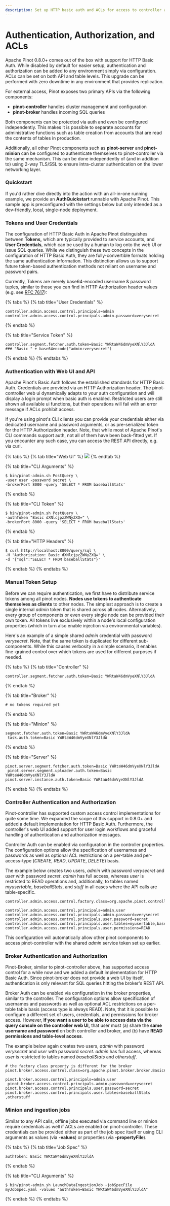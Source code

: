 ```yaml
---
description: Set up HTTP basic auth and ACLs for access to controller and broker
---
```


# Authentication, Authorization, and ACLs

Apache Pinot 0.8.0+ comes out of the box with support for HTTP Basic Auth. While disabled by default for easier setup, authentication and authorization can be added to any environment simply via configuration. ACLs can be set on both API and table levels. This upgrade can be performed with zero downtime in any environment that provides replication.

For external access, Pinot exposes two primary APIs via the following components:

* **pinot-controller** handles cluster management and configuration
* **pinot-broker** handles incoming SQL queries

Both components can be protected via auth and even be configured independently. This makes it is possible to separate accounts for administrative functions such as table creation from accounts that are read the contents of tables in production.

Additionally, all other Pinot components such as **pinot-server** and **pinot-minion** can be configured to authenticate themselves to pinot-controller via the same mechanism. This can be done independently of \(and in addition to\) using 2-way TLS/SSL to ensure intra-cluster authentication on the lower networking layer.

### Quickstart

If you'd rather dive directly into the action with an all-in-one running example, we provide an **AuthQuickstart** runnable with Apache Pinot. This sample app is preconfigured with the settings below but only intended as a dev-friendly, local, single-node  deployment.

### Tokens and User Credentials

The configuration of HTTP Basic Auth in Apache Pinot distinguishes between **Tokens,** which are typically provided to service accounts, and **User Credentials**, which can be used by a human to log onto the web UI or issue SQL queries. While we distinguish these two concepts in the configuration of HTTP Basic Auth, they are fully-convertible formats holding the same authentication information. This distinction allows us to support future token-based authentication methods not reliant on username and password pairs.

Currently, Tokens are merely base64-encoded username & password tuples, similar to those you can find in HTTP Authorization header values \(e.g. see [RFC 7617](https://tools.ietf.org/html/rfc7617)\):

{% tabs %}
{% tab title="User Credentials" %}
```
controller.admin.access.control.principals=admin
controller.admin.access.control.principals.admin.password=verysecret 
```
{% endtab %}

{% tab title="Service Token" %}
```text
controller.segment.fetcher.auth.token=Basic YWRtaW46dmVyeXNlY3JldA
### "Basic " + base64encode("admin:verysecret")
```
{% endtab %}
{% endtabs %}

### Authentication with Web UI and API

Apache Pinot's Basic Auth follows the established standards for HTTP Basic Auth. Credentials are provided via an HTTP Authorization header. The pinot-controller web ui dynamically adapts to your auth configuration and will display a login prompt when basic auth is enabled. Restricted users are still shown all available ui functions, but their operations will fail with an error message if ACLs prohibit access.

If you're using pinot's CLI clients you can provide your credentials either via dedicated username and password arguments, or as pre-serialized token for the HTTP Authorization header. Note, that while most of Apache Pinot's CLI commands support auth, not all of them have been back-fitted yet. If you encounter any such case, you can access the REST API directly, e.g. via curl.

{% tabs %}
{% tab title="Web UI" %}
![](../../.gitbook/assets/screen-shot-2021-05-25-at-3.35.05-pm.png)
{% endtab %}

{% tab title="CLI Arguments" %}
```
$ bin/pinot-admin.sh PostQuery \
-user user -password secret \
-brokerPort 8000 -query 'SELECT * FROM baseballStats'
```
{% endtab %}

{% tab title="CLI Token" %}
```
$ bin/pinot-admin.sh PostQuery \
-authToken "Basic dXNlcjpzZWNyZXQ=" \
-brokerPort 8000 -query 'SELECT * FROM baseballStats'
```
{% endtab %}

{% tab title="HTTP Headers" %}
```text
$ curl http://localhost:8000/query/sql \
-H 'Authorization: Basic dXNlcjpzZWNyZXQ=' \
-d '{"sql":"SELECT * FROM baseballStats"}'
```
{% endtab %}
{% endtabs %}

### Manual Token Setup

Before we can require authentication, we first have to distribute service tokens among all pinot nodes. **Nodes use tokens to authenticate themselves as clients** to other nodes. The simplest approach is to create a single internal _admin_ token that is shared across all nodes. Alternatively, every group of components or even every single node can be provided their own token. All tokens live exclusively within a node's local configuration properties \(which in turn also enable injection via environmental variables\).

Here's an example of a simple shared _admin_ credential with password _verysecret_. Note, that the same token is duplicated for different sub-components. While this causes verbosity in a simple scenario, it enables fine-grained control over which tokens are used for different purposes if needed.

{% tabs %}
{% tab title="Controller" %}
```
controller.segment.fetcher.auth.token=Basic YWRtaW46dmVyeXNlY3JldA
```
{% endtab %}

{% tab title="Broker" %}
```
# no tokens required yet
```
{% endtab %}

{% tab title="Minion" %}
```
segment.fetcher.auth.token=Basic YWRtaW46dmVyeXNlY3JldA
 task.auth.token=Basic YWRtaW46dmVyeXNlY3JldA

```
{% endtab %}

{% tab title="Server" %}
```text
pinot.server.segment.fetcher.auth.token=Basic YWRtaW46dmVyeXNlY3JldA
 pinot.server.segment.uploader.auth.token=Basic YWRtaW46dmVyeXNlY3JldA 
pinot.server.instance.auth.token=Basic YWRtaW46dmVyeXNlY3JldA
```
{% endtab %}
{% endtabs %}

### Controller Authentication and Authorization

Pinot-controller has supported custom access control implementations for quite some time. We expanded the scope of this support in 0.8.0+ and added a default implementation for HTTP Basic Auth. Furthermore, the controller's web UI added support for user login workflows and graceful handling of authentication and authorization messages.

Controller Auth can be enabled via configuration in the controller properties. The configuration options allow the specification of usernames and passwords as well as optional ACL restrictions on a per-table and per-access-type \(_CREATE_, _READ_, _UPDATE_, _DELETE_\) basis.

The example below creates two users, _admin_ with password _verysecret_ and _user_ with password _secret_. _admin_ has full access, whereas _user_ is restricted to READ operations and, additionally, to tables named _myusertable_, _baseballStats_, and _stuff_ in all cases where the API calls are table-specific.

```text
controller.admin.access.control.factory.class=org.apache.pinot.controller.api.access.BasicAuthAccessControlFactory

controller.admin.access.control.principals=admin,user
controller.admin.access.control.principals.admin.password=verysecret
controller.admin.access.control.principals.user.password=secret
controller.admin.access.control.principals.user.tables=myusertable,baseballStats,stuff
controller.admin.access.control.principals.user.permissions=READ
```

This configuration will automatically allow other pinot components to access pinot-controller with the shared _admin_ service token set up earlier.

### Broker Authentication and Authorization

Pinot-Broker, similar to pinot-controller above, has supported access control for a while now and we added a default implementation for HTTP Basic Auth. Since pinot-broker does not provide a web UI by itself, authentication is only relevant for SQL queries hitting the broker's REST API.

Broker Auth can be enabled via configuration in the broker properties, similar to the controller. The configuration options allow specification of usernames and passwords as well as optional ACL restrictions on a per-table table basis \(access type is always READ\). Note, that it is possible to configure a different set of users, credentials, and permissions for broker access. However, **if you want a user to be able to access data via the query console on the controller web UI,** that user must \(a\) share the **same username and password** on both controller and broker, and \(b\) have **READ permissions and table-level access**.

The example below again creates two users, _admin_ with password _verysecret_ and _user_ with password _secret_. _admin_ has full access, whereas _user_ is restricted to tables named _baseballStats_ and _otherstuff_.

```text
# the factory class property is different for the broker
pinot.broker.access.control.class=org.apache.pinot.broker.broker.BasicAuthAccessControlFactory 

pinot.broker.access.control.principals=admin,user
 pinot.broker.access.control.principals.admin.password=verysecret 
pinot.broker.access.control.principals.user.password=secret 
pinot.broker.access.control.principals.user.tables=baseballStats ,otherstuff
```

### Minion and ingestion jobs

Similar to any API calls, offline jobs executed via command line or minion require credentials as well if ACLs are enabled on pinot-controller. These credentials can be provided either as part of the job spec itself or using CLI arguments as values \(via **-values**\) or properties \(via **-propertyFile**\).

{% tabs %}
{% tab title="Job Spec" %}
```
authToken: Basic YWRtaW46dmVyeXNlY3JldA
```
{% endtab %}

{% tab title="CLI Arguments" %}
```text
$ bin/pinot-admin.sh LaunchDataIngestionJob -jobSpecFile myJobSpec.yaml -values "authToken=Basic YWRtaW46dmVyeXNlY3JldA"
```
{% endtab %}
{% endtabs %}

